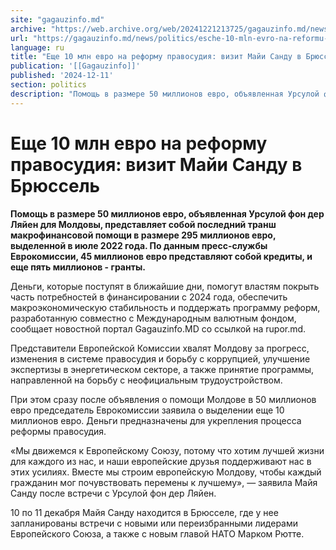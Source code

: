 ```yaml
---
site: "gagauzinfo.md"
archive: "https://web.archive.org/web/20241221213725/gagauzinfo.md/news/politics/esche-10-mln-evro-na-reformu-pravosudiya-vizit-maii-sandu-v-bryussel"
url: "https://gagauzinfo.md/news/politics/esche-10-mln-evro-na-reformu-pravosudiya-vizit-maii-sandu-v-bryussel"
language: ru
title: "Еще 10 млн евро на реформу правосудия: визит Майи Санду в Брюссель"
publication: '[[Gagauzinfo]]'
published: '2024-12-11'
section: politics
description: "Помощь в размере 50 миллионов евро, объявленная Урсулой фон дер Ляйен для Молдовы, представляет собой последний транш макрофинансовой помощи в размере 295 миллионов евро, выделенной в июле 2022 года. По данным пресс-службы Еврокомиссии, 45 миллионов евро представляют собой кредиты, и еще пять миллионов - гранты."
---
```


# Еще 10 млн евро на реформу правосудия: визит Майи Санду в Брюссель

**Помощь в размере 50 миллионов евро, объявленная Урсулой фон дер Ляйен для Молдовы, представляет собой последний транш макрофинансовой помощи в размере 295 миллионов евро, выделенной в июле 2022 года. По данным пресс-службы Еврокомиссии, 45 миллионов евро представляют собой кредиты, и еще пять миллионов - гранты.**

Деньги, которые поступят ​​в ближайшие дни, помогут властям покрыть часть потребностей в финансировании с 2024 года, обеспечить макроэкономическую стабильность и поддержать программу реформ, разработанную совместно с Международным валютным фондом, сообщает новостной портал Gagauzinfo.MD со ссылкой на rupor.md.

Представители Европейской Комиссии хвалят Молдову за прогресс, изменения в системе правосудия и борьбу с коррупцией, улучшение экспертизы в энергетическом секторе, а также принятие программы, направленной на борьбу с неофициальным трудоустройством.

При этом сразу после объявления о помощи Молдове в 50 миллионов евро председатель Еврокомиссии заявила о выделении еще 10 миллионов евро. Деньги предназначены для укрепления процесса реформы правосудия.

«Мы движемся к Европейскому Союзу, потому что хотим лучшей жизни для каждого из нас, и наши европейские друзья поддерживают нас в этих усилиях. Вместе мы строим европейскую Молдову, чтобы каждый гражданин мог почувствовать перемены к лучшему», — заявила Майя Санду после встречи с Урсулой фон дер Ляйен.

10 по 11 декабря Майя Санду находится в Брюсселе, где у нее запланированы встречи с новыми или переизбранными лидерами Европейского Союза, а также с новым главой НАТО Марком Рютте.